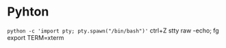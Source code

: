 # Pyhton

`python -c 'import pty; pty.spawn("/bin/bash")'` 
ctrl+Z
stty raw -echo; fg
export TERM=xterm
